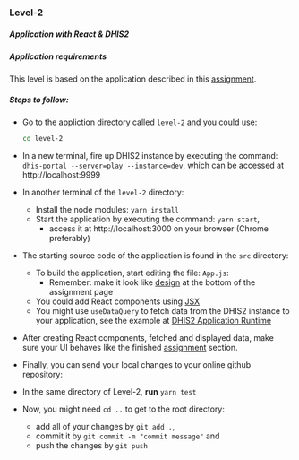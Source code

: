 ### Level-2

##### Application with React & DHIS2

##### Application requirements

This level is based on the application described in this [assignment](https://www.fiftythreetwenty.com/learn/mandatory-exercises/individual/two/).

##### Steps to follow:

- Go to the appliction directory called `level-2` and you could use:

  ```bash
  cd level-2
  ```

- In a new terminal, fire up DHIS2 instance by executing the command: `dhis-portal --server=play --instance=dev`, which can be accessed at http://localhost:9999
- In another terminal of the `level-2` directory:
  - Install the node modules: `yarn install`
  - Start the application by executing the command: `yarn start`,
    - access it at http://localhost:3000 on your browser (Chrome preferably)
- The starting source code of the application is found in the `src` directory:
  - To build the application, start editing the file: `App.js`:
    - Remember: make it look like [design](https://www.fiftythreetwenty.com/learn/mandatory-exercises/individual/two/) at the bottom of the assignment page
  - You could add React components using [JSX](https://ui.dhis2.nu/demo/?path=/story/alertbar--default)
  - You might use `useDataQuery` to fetch data from the DHIS2 instance to your application, see the example at [DHIS2 Application Runtime](https://runtime.dhis2.nu/#/hooks/useDataQuery)
- After creating React components, fetched and displayed data, make sure your UI behaves like the finished [assignment](https://www.fiftythreetwenty.com/learn/mandatory-exercises/individual/two/) section.

- Finally, you can send your local changes to your online github repository:

- In the same directory of Level-2, **run** `yarn test`
- Now, you might need `cd ..` to get to the root directory:
  - add all of your changes by `git add .`,
  - commit it by `git commit -m "commit message"` and
  - push the changes by `git push`
